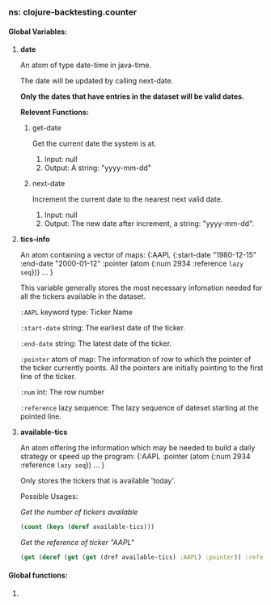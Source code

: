 ### ns: clojure-backtesting.counter

#### Global Variables:

1. **date**

   An atom of type date-time in java-time.

   The date will be updated by calling next-date.

   **Only the dates that have entries in the dataset will be valid dates.**

   **Relevent Functions:**

   1. get-date

      Get the current date the system is at.

      1. Input: null
      2. Output: A string: "yyyy-mm-dd"

   2. next-date

      Increment the current date to the nearest next valid date.

      1. Input: null
      2. Output: The new date after increment, a string: "yyyy-mm-dd".

2. **tics-info**

   An atom containing a vector of maps: {:AAPL {:start-date "1980-12-15" :end-date "2000-01-12" :pointer (atom {:num 2934 :reference `lazy seq`})} ... }

   This variable generally stores the most necessary infomation needed for all the tickers available in the dataset. 

   `:AAPL` keyword type: Ticker Name

   `:start-date` string: The earliest date of the ticker.

   `:end-date` string: The latest date of the ticker.

   `:pointer` atom of map: The information of row to which the pointer of the ticker currently points. All the pointers are initially pointing to the first line of the ticker.

   `:num` int: The row number

   `:reference` lazy sequence: The lazy sequence of dateset starting at the pointed line.

3. **available-tics**

   An atom offering the information which may be needed to build a daily strategy or speed up the program: {:AAPL :pointer (atom {:num 2934 :reference `lazy seq`}) ... }

   Only stores the tickers that is available 'today'. 

   Possible Usages:

   _Get the number of tickers available_

   ```clojure
   (count (keys (deref available-tics)))
   ```

   _Get the reference of ticker "AAPL"_

   ```clojure
   (get (deref (get (get (dref available-tics) :AAPL) :pointer)) :reference)
   ```

#### Global functions:

1. 